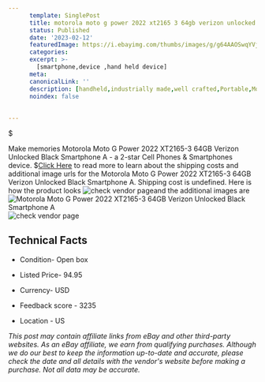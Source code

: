 ```yaml
---
      template: SinglePost
      title: motorola moto g power 2022 xt2165 3 64gb verizon unlocked black smartphone a
      status: Published
      date: '2023-02-12'
      featuredImage: https://i.ebayimg.com/thumbs/images/g/g64AAOSwqYVjTiWB/s-l225.jpg
      categories: 
      excerpt: >-
        [smartphone,device ,hand held device]
      meta:
      canonicalLink: ''
      description: [handheld,industrially made,well crafted,Portable,Mobile,Compact,Convenient,Lightweight,Maneuverable,Man-portable,Miniature,Carriable,Hand-held,Light,Holdable,Transportable,Mobile device,Pocket-sized,On-the-go,Wireless,Cordless,Compact size,Convenient size, smartphone,device ,hand held device]
      noindex: false
      
        
---
```

$

Make memories Motorola Moto G Power 2022 XT2165-3 64GB Verizon Unlocked Black Smartphone A - a 2-star Cell Phones & Smartphones device.
$[Click Here](https://www.ebay.com/itm/185670434886?hash=item2b3ad20046%3Ag%3Ag64AAOSwqYVjTiWB&mkevt=1&mkcid=1&mkrid=711-53200-19255-0&campid=%253CePNCampaignId%253E&customid=%253CreferenceId%253E&toolid=10049) to read more to learn about the shipping costs and additional image urls for the Motorola Moto G Power 2022 XT2165-3 64GB Verizon Unlocked Black Smartphone A. Shipping cost is undefined. Here is how the product looks ![check vendor page](https://i.ebayimg.com/thumbs/images/g/g64AAOSwqYVjTiWB/s-l225.jpg)and the additional images are![Motorola Moto G Power 2022 XT2165-3 64GB Verizon Unlocked Black Smartphone A](https://i.ebayimg.com/images/g/g64AAOSwqYVjTiWB/s-l1200.jpg)![check vendor page](https://origin-galleryplus.ebayimg.com/ws/web/185670434886_2_0_1/225x225.jpg,https://origin-galleryplus.ebayimg.com/ws/web/185670434886_3_0_1/225x225.jpg,https://origin-galleryplus.ebayimg.com/ws/web/185670434886_4_0_1/225x225.jpg,https://origin-galleryplus.ebayimg.com/ws/web/185670434886_5_0_1/225x225.jpg,https://origin-galleryplus.ebayimg.com/ws/web/185670434886_6_0_1/225x225.jpg,https://origin-galleryplus.ebayimg.com/ws/web/185670434886_7_0_1/225x225.jpg,https://origin-galleryplus.ebayimg.com/ws/web/185670434886_8_0_1/225x225.jpg,https://origin-galleryplus.ebayimg.com/ws/web/185670434886_9_0_1/225x225.jpg)



 ## Technical Facts 



     
      

 - Condition- Open box 


      

 - Listed Price- 94.95 


      

 - Currency- USD 


      

 - Feedback score - 3235 


      

 - Location - US 


      
      

 *_This post may contain affiliate links from eBay and other third-party websites. As an eBay affiliate, we earn from qualifying purchases. Although we do our best to keep the information up-to-date and accurate, please check the date and all details with the vendor's website before making a purchase. Not all data may be accurate._*







